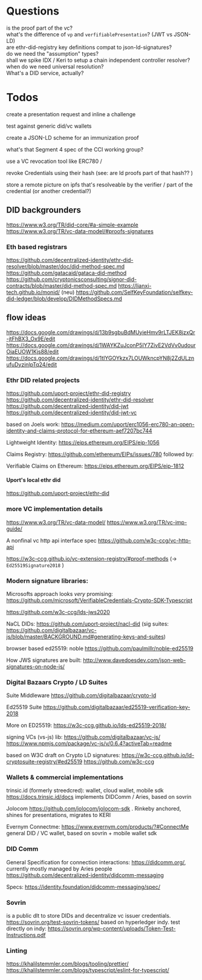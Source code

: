 # Questions

is the proof part of the vc?  
what's the difference of `vp` and `verfifiablePresentation`? (JWT vs JSON-LD)  
are ethr-did-registry key definitions compat to json-ld-signatures?  
do we need the "assumption" types?  
shall we spike IDX / Keri to setup a chain independent controller resolver?  
when do we need universal resolution?  
What's a DID service, actually?

# Todos

create a presentation request and inline a challenge

test against generic did/vc wallets

create a JSON-LD scheme for an immunization proof

what's that Segment 4 spec of the CCI working group?

use a VC revocation tool like ERC780 /

revoke Credentials using their hash (see: are ld proofs part of that hash?? )

store a remote picture on ipfs that's resolveable by the verifier / part of the credential (or another credential?)

## DID backgrounders

https://www.w3.org/TR/did-core/#a-simple-example
https://www.w3.org/TR/vc-data-model/#proofs-signatures

### Eth based registrars

https://github.com/decentralized-identity/ethr-did-resolver/blob/master/doc/did-method-spec.md
https://github.com/gatacaid/gataca-did-method
https://github.com/cryptonicsconsulting/signor-did-contracts/blob/master/did-method-spec.md
https://lianxi-tech.github.io/monid/ (neu)
https://github.com/SelfKeyFoundation/selfkey-did-ledger/blob/develop/DIDMethodSpecs.md

## flow ideas

https://docs.google.com/drawings/d/13b9sgbuBdMUyieHmv9rLTJEK8jzxQr-jtFhBX3_Ox9E/edit
https://docs.google.com/drawings/d/1WAYKZuJconP5IY7ZivE2VdVv0udourOjaEUOW1Kjs88/edit
https://docs.google.com/drawings/d/1tlYGOYkzx7LOUWkncpYN8j2ZdULznufuDyzinlpTq24/edit

### Ethr DID related projects

https://github.com/uport-project/ethr-did-registry
https://github.com/decentralized-identity/ethr-did-resolver
https://github.com/decentralized-identity/did-jwt
https://github.com/decentralized-identity/did-jwt-vc

based on Joels work:
https://medium.com/uport/erc1056-erc780-an-open-identity-and-claims-protocol-for-ethereum-aef7207bc744

Lightweight Identity:
https://eips.ethereum.org/EIPS/eip-1056

Claims Registry:
https://github.com/ethereum/EIPs/issues/780
followed by:

Verifiable Claims on Ethereum:
https://eips.ethereum.org/EIPS/eip-1812

#### Uport's local ethr did

https://github.com/uport-project/ethr-did

### more VC implementation details

https://www.w3.org/TR/vc-data-model/
https://www.w3.org/TR/vc-imp-guide/

A nonfinal vc http api interface spec
https://github.com/w3c-ccg/vc-http-api

https://w3c-ccg.github.io/vc-extension-registry/#proof-methods
(-> `Ed25519Signature2018` )

### Modern signature libraries:

Microsofts approach looks _very_ promising: https://github.com/microsoft/VerifiableCredentials-Crypto-SDK-Typescript

https://github.com/w3c-ccg/lds-jws2020

NaCL DIDs: https://github.com/uport-project/nacl-did
(sig suites: https://github.com/digitalbazaar/vc-js/blob/master/BACKGROUND.md#generating-keys-and-suites)

browser based ed25519: noble
https://github.com/paulmillr/noble-ed25519

How JWS signatures are built: http://www.davedoesdev.com/json-web-signatures-on-node-js/

### Digital Bazaars Crypto / LD Suites

Suite Middleware
https://github.com/digitalbazaar/crypto-ld

Ed25519 Suite
https://github.com/digitalbazaar/ed25519-verification-key-2018

More on ED25519:
https://w3c-ccg.github.io/lds-ed25519-2018/

signing VCs (vs-js) lib:
https://github.com/digitalbazaar/vc-js/
https://www.npmjs.com/package/vc-js/v/0.6.4?activeTab=readme

based on W3C draft on Crypto LD signatures:
https://w3c-ccg.github.io/ld-cryptosuite-registry/#ed25519
https://github.com/w3c-ccg

### Wallets & commercial implementations

trinsic.id (formerly streedcred): wallet, cloud wallet, mobile sdk
https://docs.trinsic.id/docs implements DIDComm / Aries, based on sovrin

Jolocom https://github.com/jolocom/jolocom-sdk . Rinkeby anchored, shines for presentations, migrates to KERI

Evernym Connectme: https://www.evernym.com/products/?#ConnectMe general DID / VC wallet, based on sovrin + mobile wallet sdk

### DID Comm

General Specification for connection interactions: https://didcomm.org/, currently mostly managed by Aries people https://github.com/decentralized-identity/didcomm-messaging

Specs: https://identity.foundation/didcomm-messaging/spec/

### Sovrin

is a public dlt to store DIDs and decentralize vc issuer credentials. https://sovrin.org/test-sovrin-tokens/ based on hyperledger indy.
test directly on indy: https://sovrin.org/wp-content/uploads/Token-Test-Instructions.pdf

### Linting

https://khalilstemmler.com/blogs/tooling/prettier/
https://khalilstemmler.com/blogs/typescript/eslint-for-typescript/
